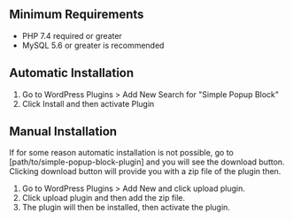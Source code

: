 <h2> Minimum Requirements </h2>
<ul>
   <li> PHP 7.4 required or greater </li>
   <li> MySQL 5.6 or greater is recommended </li>
</ul>

<h2> Automatic Installation </h2>
<ol>
<li> Go to WordPress Plugins > Add New Search for "Simple Popup Block" </li>
<li> Click Install and then activate Plugin </li>
</ol>

<h2> Manual Installation </h2>
<p> If for some reason automatic installation is not possible, go to [path/to/simple-popup-block-plugin] and you will see the download button. Clicking download button will provide you with a zip file of the plugin then.</p>
<ol>
<li> Go to WordPress Plugins > Add New and click upload plugin. </li>
<li> Click upload plugin and then add the zip file. </li>
<li> The plugin will then be installed, then activate the plugin. </li>
</ol>
